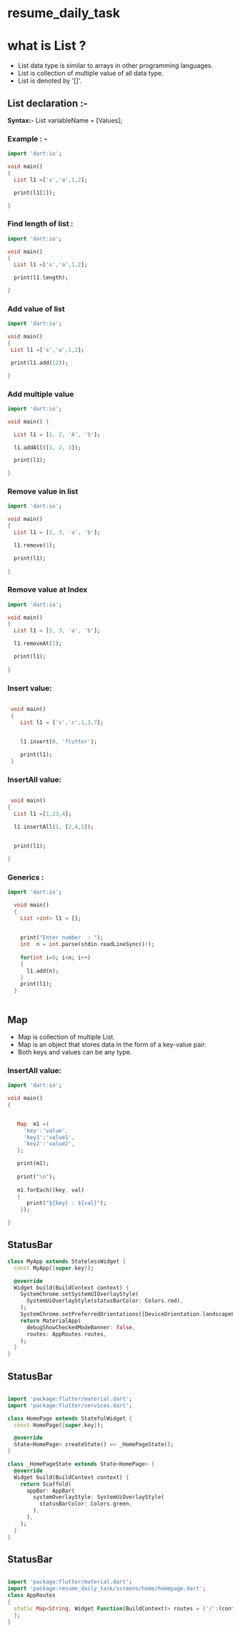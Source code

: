 # resume_daily_task

 # what is List ?
 
- List data type is similar to arrays in other programming languages. 
- List is collection of multiple value of all data type.
- List is denoted by '[]'.

## List declaration :-

**Syntax:-** List variableName = [Values];

###  Example : -

```dart
import 'dart:io';

void main()
{
  List l1 =['s','a',1,2];

  print(l1[2]);

}
```
###  Find length of list :

```dart
import 'dart:io';

void main()
{
  List l1 =['s','a',1,2];

  print(l1.length);

}
```
###  Add value of list 

 ```dart
import 'dart:io';

void main()
{
  List l1 =['s','a',1,2];

  print(l1.add(12));

}
```
### Add multiple value
```dart
import 'dart:io';

void main() {

  List l1 = [1, 2, 'A', 'S'];

  l1.addAll([1, 2, 3]);

  print(l1);

}

```
###  Remove value in list

```dart
import 'dart:io';

void main() 
{
  List l1 = [1, 3, 'a', 'b'];

  l1.remove(1);

  print(l1);
  
}
```
###  Remove value at Index

```dart
import 'dart:io';

void main() 
{
  List l1 = [1, 3, 'a', 'b'];

  l1.removeAt(1);

  print(l1);
  
}
```
### Insert value:

```dart

 void main() 
 {
    List l1 = ['s','c',1,3,7];


    l1.insert(0, 'flutter');
   
    print(l1);
 }
```
### InsertAll value:

```dart

 void main()
{
  List l1 =[1,23,4];

  l1.insertAll(1, [2,4,5]);


  print(l1);

}        
```

###  Generics :

```dart
import 'dart:io';

  void main() 
  {
    List <int> l1 = [];
    

    print("Enter number  : ");
    int  n = int.parse(stdin.readLineSync()!);
 
    for(int i=0; i<n; i++)
    {
      l1.add(n);
    }
    print(l1);
  }
    
```


## Map 

- Map is collection of multiple List.
- Map is an object that stores data in the form of a key-value pair. 
- Both keys and values can be any type.


### InsertAll value:

```dart
import 'dart:io';

void main()
{


   Map  m1 ={
     'key':'value',
     'key1':'value1',
     'key2':'value2',
   };

   print(m1);
   
   print("\n");
    
   m1.forEach((key, val) 
   {
      print("${key} : ${val}");
    });

}

```


## StatusBar

```dart
class MyApp extends StatelessWidget {
  const MyApp({super.key});

  @override
  Widget build(BuildContext context) {
    SystemChrome.setSystemUIOverlayStyle(
      SystemUiOverlayStyle(statusBarColor: Colors.red),
    );
    SystemChrome.setPreferredOrientations([DeviceOrientation.landscapeLeft],);
    return MaterialApp(
      debugShowCheckedModeBanner: false,
      routes: AppRoutes.routes,
    );
  }
}
```

## StatusBar

```dart

import 'package:flutter/material.dart';
import 'package:flutter/services.dart';

class HomePage extends StatefulWidget {
  const HomePage({super.key});

  @override
  State<HomePage> createState() => _HomePageState();
}

class _HomePageState extends State<HomePage> {
  @override
  Widget build(BuildContext context) {
    return Scaffold(
      appBar: AppBar(
        systemOverlayStyle: SystemUiOverlayStyle(
          statusBarColor: Colors.green,
        ),
      ),
    );
  }
}

```


## StatusBar

```dart

import 'package:flutter/material.dart';
import 'package:resume_daily_task/screens/home/homepage.dart';
class AppRoutes
{
  static Map<String, Widget Function(BuildContext)> routes = {'/':(context)=>HomePage(),
  };
}
```

